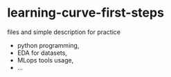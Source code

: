 # learning-curve-first-steps

files and simple description for practice 
- python programming,
- EDA for datasets,
- MLops tools usage,
- ...
